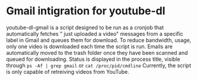 # Gmail intigration for youtube-dl

youtube-dl-gmail is a script designed to be run as a cronjob that automatically fetches "<user> just uploaded a video" messages from a specific label in Gmail and queues them for download.
To reduce bandwidth, usage, only one video is downloaded each time the script is run.
Emails are automatically moved to the trash folder once they have been scanned and queued for downloading.
Status is displayed in the process title, visible through `ps -Af | grep gmail` or `cat /proc/pid/cmdline`
Currently, the script is only capable of retreiving videos from YouTube.

